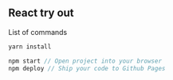 ## React try out

List of commands

```js
yarn install

npm start // Open project into your browser
npm deploy // Ship your code to Github Pages
```
